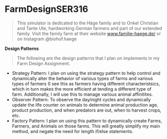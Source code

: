 # FarmDesignSER316
> This simulator is dedicated to the Häge family and to Onkel Christian and Tante Ute, hardworking German farmers and part of our extended family. Visit the family farm at their website www.familie-haege.de/ or on Instagram @biohof.haege

**Design Patterns**
 > The following are the design patterns that I plan on implements in my Farm Design Assignment. 
- Strategy Pattern: I plan on using the strategy pattern to help control and dynamically alter the behavior of various types of farms and various types of farmers (I see this as farmers having different characteristsics, which in turn makes the more efficient at tending a different type of farm. Additionally, I will use this to manage various animal affinitites.
- Observer Pattern: To observe the day/night cycles and dynamically update the life counter on animals to determine animal production age, product production, and when predators are out, when to harvest crops, etc.
- Factory Pattern: I plan on using this pattern to dynamically create Farms, Farmers, and Animals on those farms. This will greatly simplify my main method, and negate the need for length if/else statements.
